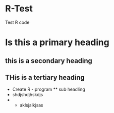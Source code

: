 R-Test
======

Test R  code
# Is this a primary heading
## this is a secondary heading
## THis is a tertiary heading

* Create R - program
** sub headling
* shdjshdjhskdjs
* * aklsjalkjsas

